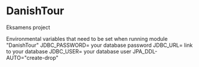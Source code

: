 # DanishTour
Eksamens project

Environmental variables that need to be set when running module "DanishTour"
JDBC_PASSWORD= your database password
JDBC_URL=  link to your database
JDBC_USER= your database user
JPA_DDL-AUTO="create-drop"
